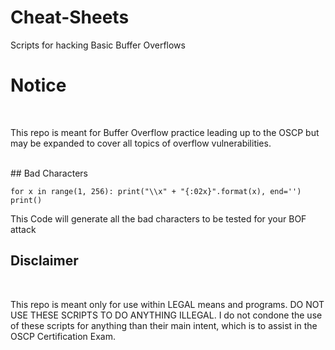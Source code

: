 # Cheat-Sheets
Scripts for hacking Basic Buffer Overflows
# Notice
<br> 
<p>This repo is meant for Buffer Overflow practice leading up to the OSCP but may be expanded to cover all topics of overflow vulnerabilities.</p>
<br>
## Bad Characters

`for x in range(1, 256):
   print("\\x" + "{:02x}".format(x), end='')
 print()`
 <br>
 <p>This Code will generate all the bad characters to be tested for your BOF attack</p>
 
 
 ## Disclaimer
 <br>
 <p>This repo is meant only for use within LEGAL means and programs. DO NOT USE THESE SCRIPTS TO DO ANYTHING ILLEGAL. 
 I do not condone the use of these scripts for anything than their main intent, which is to assist in the OSCP Certification Exam. </p>
